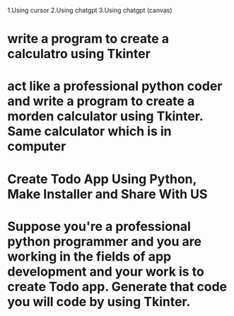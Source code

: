
1.Using cursor
2.Using chatgpt
3.Using chatgpt (canvas)


# write a program to create a calculatro using Tkinter 

# act like a professional python coder and write a program to create a morden calculator using Tkinter. Same calculator which is in computer 


# Create Todo App Using Python, Make Installer and Share With US
# Suppose you're a professional python programmer and you are working in the fields of app development and your work is to create Todo app. Generate that code you will code by using Tkinter.